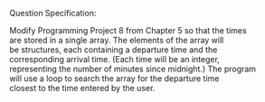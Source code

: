 Question Specification:  
  
Modify Programming Project 8 from Chapter 5 so that the times  
are stored in a single array. The elements of the array will  
be structures, each containing a departure time and the  
corresponding arrival time. (Each time will be an integer,  
representing the number of minutes since midnight.) The program  
will use a loop to search the array for the departure time  
closest to the time entered by the user.
